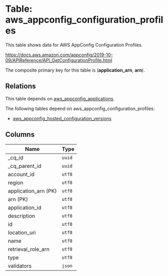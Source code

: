 # Table: aws_appconfig_configuration_profiles

This table shows data for AWS AppConfig Configuration Profiles.

https://docs.aws.amazon.com/appconfig/2019-10-09/APIReference/API_GetConfigurationProfile.html

The composite primary key for this table is (**application_arn**, **arn**).

## Relations

This table depends on [aws_appconfig_applications](aws_appconfig_applications).

The following tables depend on aws_appconfig_configuration_profiles:
  - [aws_appconfig_hosted_configuration_versions](aws_appconfig_hosted_configuration_versions)

## Columns

| Name          | Type          |
| ------------- | ------------- |
|_cq_id|`uuid`|
|_cq_parent_id|`uuid`|
|account_id|`utf8`|
|region|`utf8`|
|application_arn (PK)|`utf8`|
|arn (PK)|`utf8`|
|application_id|`utf8`|
|description|`utf8`|
|id|`utf8`|
|location_uri|`utf8`|
|name|`utf8`|
|retrieval_role_arn|`utf8`|
|type|`utf8`|
|validators|`json`|